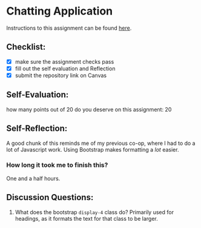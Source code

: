 Chatting Application
=====================
Instructions to this assignment can be found [here](https://it3049c.github.io/coursework/labs/chatting-app).

## Checklist:
- [x] make sure the assignment checks pass
- [x] fill out the self evaluation and Reflection
- [x] submit the repository link on Canvas

## Self-Evaluation:

how many points out of 20 do you deserve on this assignment: 20

## Self-Reflection:
<!-- Write your self-reflection under this line -->
A good chunk of this reminds me of my previous co-op, where I had to do a lot of Javascript work. Using Bootstrap makes formatting a *lot* easier.

### How long it took me to finish this?
One and a half hours.

## Discussion Questions:
1. What does the bootstrap `display-4` class do?
Primarily used for headings, as it formats the text for that class to be larger. 